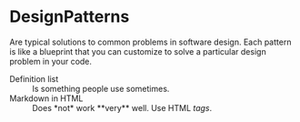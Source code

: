 # DesignPatterns
Are typical solutions to common problems in software design. Each pattern is like a blueprint that you can customize to solve a particular design problem in your code.
<dl>
  <dt>Definition list</dt>
  <dd>Is something people use sometimes.</dd>

  <dt>Markdown in HTML</dt>
  <dd>Does *not* work **very** well. Use HTML <em>tags</em>.</dd>
</dl>
